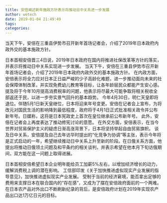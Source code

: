 ```yaml
---
title: 安倍阐述新年施政方针表示将推动日中关系进一步发展
author: wetech
date: 2019-01-04 21:49:49
tags: 
categories: 
---
```

当天下午，安倍在三重县伊势市召开新年首场记者会，介绍了2019年日本政府内政外交的基本施政方针。
<!-- more -->
日本首相安倍晋三4日说，2019年日本政府在国内将推进社保改革等方针的落实，并表示将推动日中关系实现进一步发展。
当天下午，安倍在三重县伊势市召开新年首场记者会，介绍了2019年日本政府内政外交的基本施政方针。
在内政方面，安倍表示将全力应对日本正日益严峻的少子高龄化难题，进一步推动面向未来的社会保障体制改革，并实现免费幼儿教育等目标，让各年龄层民众都能产生安心感。提及将于今年10月提高消费税率的问题，他表示将尽最大可能争取将相关税收全部返还于民，以进一步夯实景气回升的基本趋势。
今年4月30日，明仁天皇即将退位。伴随5月1日新天皇继位，日本将迎来年号变更。安倍在记者会上宣布，为将改元对国民生活的影响降到最低程度，政府将于4月1日正式批准相关政令并公布新年号。日媒称，这将是日本宪政史上首次在皇位继承前公布新年号。
此外，安倍在记者会上再度表达了推动修宪讨论的意愿。
在外交方面，安倍表示，在当今世界对贸易保护主义的疑虑日渐高涨背景下，日本将坚持举起自由贸易旗帜。
谈及日中关系，安倍提及自己去年访华时提出的“化竞争为协调”等主张，表示今年将是正式启动的一年，希望继续推动日中关系上升至新的阶段。在日俄关系方面，他提出将推动日俄领土问题及和平条约的相关谈判，并表示希望在他本月下旬访俄期间，双方能在这一问题上取得进展。
 
 
日本首相安倍希望日本企业明年能给员工加薪5%左右，以增加经济增长的动力，缓解消费税上调的潜在影响。
工信部印发《关于加快推进虚拟现实产业发展的指导意见》，加快推进虚拟现实产业发展。
受制于当前的经济窘境，能否拿出足够的费用来支撑日本在联合国内的“存在感”，又成为了摆在安倍政府面前的一个两难。
在日本农产品对外出口不断刷新纪录的背后，是安倍政府计划在2019年实现农产品出口达1万亿日元的目标。
